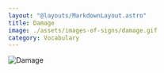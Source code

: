 ```yaml
---
layout: "@layouts/MarkdownLayout.astro"
title: Damage
image: ./assets/images-of-signs/damage.gif
category: Vocabulary
---
```


![Damage](@signs/damage.gif)
